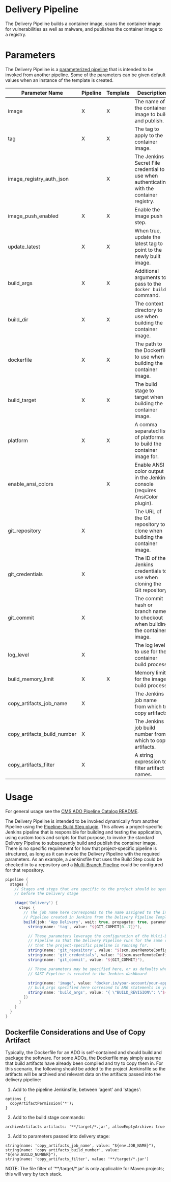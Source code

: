 # Delivery Pipeline

The Delivery Pipeline builds a container image, scans the container image for vulnerabilities as well as malware, and publishes the container image to a registry.

# Parameters

The Delivery Pipeline is a [parameterized pipeline](https://www.jenkins.io/doc/book/pipeline/syntax/#parameters) that is intended to be invoked from another pipeline. Some of the parameters can be given default values when an instance of the template is created.

| Parameter Name              | Pipeline | Template | Description                                                                                | Default Value    |
|-----------------------------|----------|----------|--------------------------------------------------------------------------------------------|------------------|
| image                       | X        | X        | The name of the container image to build and publish.                                      | docker.io/my-app |
| tag                         | X        | X        | The tag to apply to the container image.                                                   | latest           |
| image_registry_auth_json    |          | X        | The Jenkins Secret File credential to use when authenticating with the container registry. |                  |
| image_push_enabled          | X        | X        | Enable the image push step.                                                                | false            |
| update_latest               | X        | X        | When true, update the latest tag to point to the newly built image.                        | false            |
| build_args                  | X        | X        | Additional arguments to pass to the `docker build` command.                                |                  |
| build_dir                   | X        | X        | The context directory to use when building the container image.                            | .                |
| dockerfile                  | X        | X        | The path to the Dockerfile to use when building the container image.                       | Dockerfile       |
| build_target                | X        | X        | The build stage to target when building the container image.                               |                  |
| platform                    | X        | X        | A comma separated list of platforms to build the container image for.                      | linux/amd64      |
| enable_ansi_colors          |          | X        | Enable ANSI color output in the Jenkins console (requires AnsiColor plugin).               | true             |
| git_repository              | X        |          | The URL of the Git repository to clone when building the container image.                  |                  |
| git_credentials             | X        |          | The ID of the Jenkins credentials to use when cloning the Git repository                   |                  |
| git_commit                  | X        |          | The commit hash or branch name to checkout when building the container image.              |                  |
| log_level                   | X        |          | The log level to use for the container build process.                                      | info             |
| build_memory_limit          | X        | X        | Memory limit for the image build process.                                                  | 1Gi              |
| copy_artifacts_job_name     | X        |          | The Jenkins job name from which to copy artifacts.                                         |                  |
| copy_artifacts_build_number | X        |          | The Jenkins job build number from which to copy artifacts.                                 |                  |
| copy_artifacts_filter       | X        |          | A string expression to filter artifact names.                                              |                  |

# Usage

For general usage see the [CMS ADO Pipeline Catalog README](../../README.md).

The Delivery Pipeline is intended to be invoked dynamically from another Pipeline using the [Pipeline: Build Step plugin](https://plugins.jenkins.io/pipeline-build-step/). This allows a project-specific Jenkins pipeline that is responsible for building and testing the application, using custom tools and scripts for that purpose, to invoke the standard Delivery Pipeline to subsequently build and publish the container image. There is no specific requirement for how that project-specific pipeline is structured, as long as it can invoke the Delivery Pipeline with the required parameters. As an example, a Jenkinsfile that uses the Build Step could be checked in to a repository and a [Multi-Branch Pipeline](https://www.jenkins.io/doc/book/pipeline/multibranch/) could be configured for that repository.

```groovy
pipeline {
  stages {
    // Stages and steps that are specific to the project should be specified
    // before the Delivery stage

    stage('Delivery') {
      steps {
        // The job name here corresponds to the name assigned to the instance of the Delivery
        // Pipeline created in Jenkins from the Delivery Pipeline Template.
        build(job: 'App Delivery', wait: true, propagate: true, parameters: [
          string(name: 'tag', value: "${GIT_COMMIT[0..7]}"),

          // These parameters leverage the configuration of the Multi-Branch
          // Pipeline so that the Delivery Pipeline runs for the same commit
          // that the project-specific pipeline is running for.
          string(name: 'git_repository', value: "${scm.userRemoteConfigs[0].url}"),
          string(name: 'git_credentials', value: "${scm.userRemoteConfigs[0].credentialsId}"),
          string(name: 'git_commit', value: "${GIT_COMMIT}"),

          // These parameters may be specified here, or as defaults when an instance of the
          // SAST Pipeline is created in the Jenkins dashboard

          string(name: 'image', value: "docker.io/your-account/your-app"),
          // buid_args specified here corresond to ARG statements in your Dockerfile
          string(name: 'build_args', value: "{ \"BUILD_REVISION\": \"${GIT_COMMIT}\" }"),
        ])
      }
    }
  }
}
```

## Dockerfile Considerations and Use of Copy Artifact

Typically, the Dockerfile for an ADO is self-contained and should build and package the software. For some ADOs, the Dockerfile may simply assume that build artifacts have already been compiled and try to copy them in. For this scenario, the following should be added to the project Jenkinsfile so the artifacts will be archived and relevant data on the artifacts passed into the delivery pipeline:

1. Add to the pipeline Jenkinsfile, between 'agent' and 'stages':
```
options {
  copyArtifactPermission('*');
}
```

2. Add to the build stage commands:
```
archiveArtifacts artifacts: '**/target/*.jar', allowEmptyArchive: true
```

3. Add to parameters passed into delivery stage:
```
string(name: 'copy_artifacts_job_name', value: "${env.JOB_NAME}"),
string(name: 'copy_artifacts_build_number', value: "${env.BUILD_NUMBER}"),
string(name: 'copy_artifacts_filter', value: '**/target/*.jar')
```
NOTE: The file filter of '**/target/*.jar' is only applicable for Maven projects; this will vary by tech stack.
